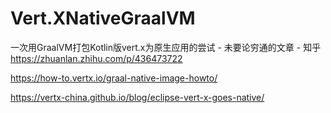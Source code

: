 # Vert.XNativeGraalVM









一次用GraalVM打包Kotlin版vert.x为原生应用的尝试 - 未要论穷通的文章 - 知乎
https://zhuanlan.zhihu.com/p/436473722


https://how-to.vertx.io/graal-native-image-howto/

https://vertx-china.github.io/blog/eclipse-vert-x-goes-native/

















